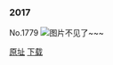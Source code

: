 ### 2017
No.1779
![图片不见了~~~](https://imgs.xkcd.com/comics/2017.png)

[原址](https://xkcd.com//1779) [下载](https://imgs.xkcd.com/comics/2017.png)

